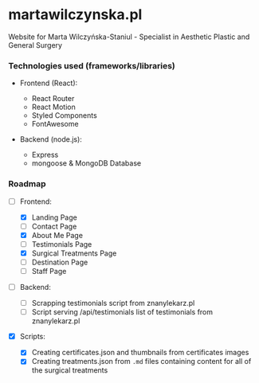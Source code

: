 # martawilczynska.pl

Website for Marta Wilczyńska-Staniul - Specialist in Aesthetic Plastic and General Surgery

### Technologies used (frameworks/libraries)

- Frontend (React):

  - React Router
  - React Motion
  - Styled Components
  - FontAwesome

- Backend (node.js):
  - Express
  - mongoose & MongoDB Database

### Roadmap

- [ ] Frontend:

  - [x] Landing Page
  - [ ] Contact Page
  - [x] About Me Page
  - [ ] Testimonials Page
  - [x] Surgical Treatments Page
  - [ ] Destination Page
  - [ ] Staff Page

- [ ] Backend:

  - [ ] Scrapping testimonials script from znanylekarz.pl
  - [ ] Script serving /api/testimonials list of testimonials from znanylekarz.pl

- [x] Scripts:
  - [x] Creating certificates.json and thumbnails from certificates images
  - [x] Creating treatments.json from `.md` files containing content for all of the surgical treatments

